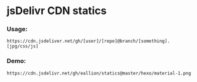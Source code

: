 # jsDelivr CDN statics

### Usage:
```
https://cdn.jsdeliver.net/gh/[user]/[repo]@branch/[something].[jpg/css/js]
```
### Demo:
```
https://cdn.jsdelivr.net/gh/eallion/statics@master/hexo/material-1.png
```
